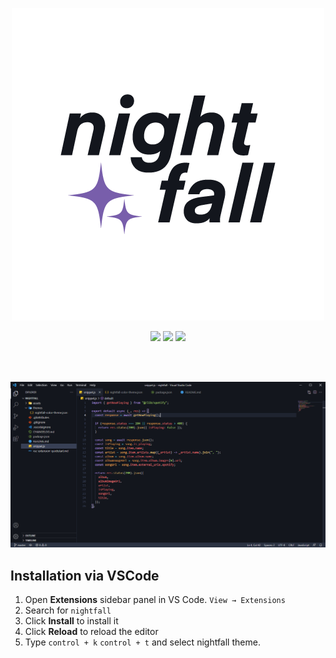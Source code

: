 <div align="center">

![logotype](assets/nightfall.png)

<p align="center">
<a href="https://marketplace.visualstudio.com/items?itemName=nightfall.nightfall" target="_blank"><img src="https://vsmarketplacebadge.apphb.com/version/nightfall.nightfall.svg?style=flat-square&label=Extension%20Marketplace&logo=visual-studio-code&logoColor=eceff4&colorA=2b3242&colorB=785eab"/></a>
<a href="https://marketplace.visualstudio.com/items?itemName=nightfall.nightfall" target="_blank"><img src="https://vsmarketplacebadge.apphb.com/installs/nightfall.nightfall.svg?style=flat-square&label=Extension%20Marketplace&logo=visual-studio-code&logoColor=eceff4&colorA=2b3242&colorB=785eab"/></a>
<a href="https://marketplace.visualstudio.com/items?itemName=nightfall.nightfall" target="_blank"><img src="https://vsmarketplacebadge.apphb.com/rating-short/nightfall.nightfall.svg?style=flat-square&label=Extension%20Marketplace&logo=visual-studio-code&logoColor=eceff4&colorA=2b3242&colorB=785eab"/></a>
</p>
<br>
<br>

![screenshot](assets/showcase.png)
</div>

## Installation via VSCode

1. Open **Extensions** sidebar panel in VS Code. `View → Extensions`
2. Search for `nightfall`
3. Click **Install** to install it
4. Click **Reload** to reload the editor
5. Type `control + k` `control + t` and select nightfall theme.
